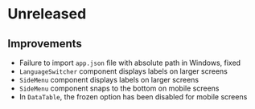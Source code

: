 # Unreleased

## Improvements

- Failure to import `app.json` file with absolute path in Windows, fixed
- `LanguageSwitcher` component displays labels on larger screens
- `SideMenu` component displays labels on larger screens
- `SideMenu` component snaps to the bottom on mobile screens
- In `DataTable`, the frozen option has been disabled for mobile screens